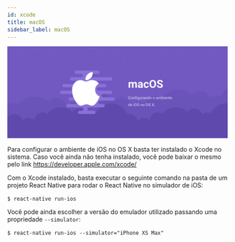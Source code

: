 ```yaml
---
id: xcode
title: macOS
sidebar_label: macOS
---
```


![Xcode](assets/ambiente-react-native/macOS.png)

Para configurar o ambiente de iOS no OS X basta ter instalado o Xcode no sistema. Caso você ainda não tenha instalado, você pode baixar o mesmo pelo link https://developer.apple.com/xcode/

Com o Xcode instalado, basta executar o seguinte comando na pasta de um projeto React Native para rodar o React Native no simulador de iOS:

```console
$ react-native run-ios
```

Você pode ainda escolher a versão do emulador utilizado passando uma propriedade `--simulator`:

```console
$ react-native run-ios --simulator="iPhone XS Max"
```
